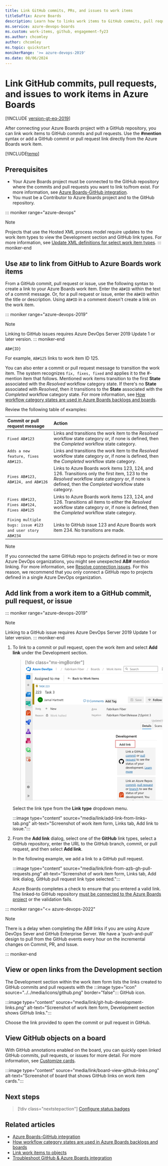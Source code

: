```yaml
---
title: Link GitHub commits, PRs, and issues to work items
titleSuffix: Azure Boards 
description: Learn how to links work items to GitHub commits, pull requests, and issues, and automatically transition work item states in Azure Boards.  
ms.service: azure-devops-boards 
ms.custom: work-items, github, engagement-fy23
ms.author: chcomley
author: chcomley
ms.topic: quickstart
monikerRange: '>= azure-devops-2019'
ms.date: 08/06/2024
---
```


# Link GitHub commits, pull requests, and issues to work items in Azure Boards

[!INCLUDE [version-gt-eq-2019](../../includes/version-gt-eq-2019.md)] 

After connecting your Azure Boards project with a GitHub repository, you can link work items to GitHub commits and pull requests. Use the **#mention** syntax or add a GitHub commit or pull request link directly from the Azure Boards work item.

[!INCLUDE[temp](../includes/github-platform-support.md)]

## Prerequisites 

* Your Azure Boards project must be connected to the GitHub repository where the commits and pull requests you want to link to/from exist. For more information, see [Azure Boards-GitHub integration](index.md).  
* You must be a Contributor to Azure Boards project and to the GitHub repository.  

::: moniker range="azure-devops"
> [!NOTE]   
> Projects that use the Hosted XML process model require updates to the work item types to view the Development section and GitHub link types. For more information, see [Update XML definitions for select work item types](troubleshoot-github-connection.md#update-wits). 
::: moniker-end

## Use `AB#` to link from GitHub to Azure Boards work items

From a GitHub commit, pull request or issue, use the following syntax to create a link to your Azure Boards work item. Enter the `AB#ID` within the text of a commit message. Or, for a pull request or issue, enter the `AB#ID` within the title or description. Using `AB#ID` in a comment doesn't create a link on the work item.

::: moniker range="azure-devops-2019"
> [!NOTE]   
> Linking to GitHub issues requires Azure DevOps Server 2019 Update 1 or later version. 
::: moniker-end

```
AB#{ID}
```

For example, `AB#125` links to work item ID 125. 

You can also enter a commit or pull request message to transition the work item. The system recognizes `fix, fixes, fixed` and applies it to the #-mention item that follows. Mentioned work items transition to the first **State** associated with the *Resolved* workflow category state. If there's no **State** associated with *Resolved*, then it transitions to the **State** associated with the *Completed* workflow category state. For more information, see [How workflow category states are used in Azure Boards backlogs and boards](../work-items/workflow-and-state-categories.md).

Review the following table of examples:

| Commit or pull request message              | Action |
| :------------------------------------------ | :----------------------------------------------- |
| `Fixed AB#123`                              | Links and transitions the work item to the *Resolved* workflow state category or, if none is defined, then the *Completed* workflow state category. |
| `Adds a new feature, fixes AB#123.`         | Links and transitions the work item to  the *Resolved* workflow state category or, if none is defined, then the *Completed* workflow state category. |
| `Fixes AB#123, AB#124, and AB#126`          | Links to Azure Boards work items 123, 124, and 126. Transitions only the first item, 123 to the *Resolved* workflow state category or, if none is defined, then the *Completed* workflow state category.|
| `Fixes AB#123, Fixes AB#124, Fixes AB#125` | Links to Azure Boards work items 123, 124, and 126. Transitions all items to   either the *Resolved* workflow state category or, if none is defined, then the *Completed* workflow state category. |
| `Fixing multiple bugs: issue #123 and user story AB#234` | Links to GitHub issue 123 and Azure Boards work item 234. No transitions are made. |

> [!NOTE]   
> If you connected the same GitHub repo to projects defined in two or more Azure DevOps organizations, you might see unexpected **AB#** mention linking. For more information, see [Resolve connection issues](connect-to-github.md#resolve-connection-issues). For this reason, we recommend that you only connect a GitHub repo to projects defined in a single Azure DevOps organization. 

<a id="link-existing"> </a>

## Add link from a work item to a GitHub commit, pull request, or issue

::: moniker range="azure-devops-2019"

> [!NOTE]   
> Linking to a GitHub issue requires Azure DevOps Server 2019 Update 1 or later version. 
::: moniker-end

1. To link to a commit or pull request, open the work item and select **Add link** under the Development section. 

	> [!div class="mx-imgBorder"]  
	> ![Screenshot of work item form, Development section, Add link option.](media/link/add-link-development-github.png) 

	Select the link type from the **Link type** dropdown menu. 

    :::image type="content" source="media/link/add-link-from-links-tab.png" alt-text="Screenshot of work item form, Links tab, Add link to issue.":::

2. From the **Add link** dialog, select one of the **GitHub** link types, select a GitHub repository, enter the URL to the GitHub branch, commit, or pull request, and then select **Add link**.  
	
	In the following example, we add a link to a GitHub pull request. 

    :::image type="content" source="media/link/link-from-azb-gh-pull-requests.png" alt-text="Screenshot of work item form, Links tab, Add link dialog, GitHub pull request link type selected.":::  

	Azure Boards completes a check to ensure that you entered a valid link. The linked-to GitHub repository [must be connected to the Azure Boards project](connect-to-github.md) or the validation fails.

::: moniker range="<= azure-devops-2022"

> [!NOTE]   
> There is a delay when completing the AB# links if you are using Azure DevOps Sever and GitHub Enterprise Server. We have a 'push-and-pull' design to pull from the GitHub events every hour on the incremental changes on Commit, PR, and Issue.

::: moniker-end

## View or open links from the Development section

The Development section within the work item form lists the links created to GitHub commits and pull requests with the :::image type="icon" source="../../media/icons/github.png" border="false"::: GitHub icon. 

:::image type="content" source="media/link/git-hub-development-links.png" alt-text="Screenshot of work item form, Development section shows GitHub links.":::

Choose the link provided to open the commit or pull request in GitHub.  

## View GitHub objects on a board

With GitHub annotations enabled on the board, you can quickly open linked GitHub commits, pull requests, or issues for more detail. For more information, see [Customize cards](../boards/customize-cards.md).

:::image type="content" source="media/link/board-view-github-links.png" alt-text="Screenshot of board that shows GitHub links on work item cards.":::

## Next steps

> [!div class="nextstepaction"]
> [Configure status badges](configure-status-badges.md)

## Related articles

- [Azure Boards-GitHub integration](index.md)
- [How workflow category states are used in Azure Boards backlogs and boards](../work-items/workflow-and-state-categories.md)
- [Link work items to objects](../backlogs/add-link.md)
- [Troubleshoot GitHub & Azure Boards integration](troubleshoot-github-connection.md)
